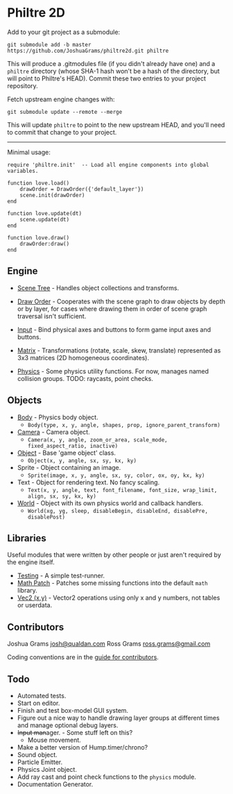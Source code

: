 Philtre 2D
==========

Add to your git project as a submodule:

	git submodule add -b master https://github.com/JoshuaGrams/philtre2d.git philtre

This will produce a .gitmodules file (if you didn't already have one) and a `philtre` directory (whose SHA-1 hash won't be a hash of the directory, but will point to Philtre's HEAD).  Commit these two entries to your project repository.

Fetch upstream engine changes with:

	git submodule update --remote --merge

This will update `philtre` to point to the new upstream HEAD, and you'll need to commit that change to your project.

-----

Minimal usage:

	require 'philtre.init'  -- Load all engine components into global variables.

	function love.load()
		drawOrder = DrawOrder({'default_layer'})
		scene.init(drawOrder)
	end

	function love.update(dt)
		scene.update(dt)
	end

	function love.draw()
		drawOrder:draw()
	end


Engine
------

* [Scene Tree](engine/scene-tree.md) - Handles object collections and transforms.

* [Draw Order](engine/draw-order.md) - Cooperates with the scene graph to draw objects by depth or by layer, for cases where drawing them in order of scene graph traversal isn't sufficient.

* [Input](engine/input.md) - Bind physical axes and buttons to form game input axes and buttons.

* [Matrix](engine/matrix.md) - Transformations (rotate, scale, skew, translate) represented as 3x3 matrices (2D homogeneous coordinates).

* [Physics](engine/physics.md) - Some physics utility functions.  For now, manages named collision groups. TODO: raycasts, point checks.

Objects
-------

* [Body](objects/Body.md) - Physics body object.
	* `Body(type, x, y, angle, shapes, prop, ignore_parent_transform)`
* [Camera](objects/Camera.md) - Camera object.
	* `Camera(x, y, angle, zoom_or_area, scale_mode, fixed_aspect_ratio, inactive)`
* [Object](objects/Object.md) - Base 'game object' class.
	* `Object(x, y, angle, sx, sy, kx, ky)`
* Sprite - Object containing an image.
	* `Sprite(image, x, y, angle, sx, sy, color, ox, oy, kx, ky)`
* Text - Object for rendering text. No fancy scaling.
	* `Text(x, y, angle, text, font_filename, font_size, wrap_limit, align, sx, sy, kx, ky)`
* [World](objects/World.md) - Object with its own physics world and callback handlers.
	* `World(xg, yg, sleep, disableBegin, disableEnd, disablePre, disablePost)`

Libraries
---------

Useful modules that were written by other people or just aren't required by the engine itself.

* [Testing](lib/simple-test.md) - A simple test-runner.
* [Math Patch](lib/math-patch.md) - Patches some missing functions into the default `math` library.
* [Vec2 (x,y)](lib/vec2xy.md) - Vector2 operations using only x and y numbers, not tables or userdata.

Contributors
------------

Joshua Grams <josh@qualdan.com>
Ross Grams <ross.grams@gmail.com>

Coding conventions are in the [guide for contributors](contributing.md).

Todo
----

* Automated tests.
* Start on editor.
* Finish and test box-model GUI system.
* Figure out a nice way to handle drawing layer groups at different times
   and manage optional debug layers.
* ~~Input man~~ager. - Some stuff left on this?
    * Mouse movement.
* Make a better version of Hump.timer/chrono?
* Sound object.
* Particle Emitter.
* Physics Joint object.
* Add ray cast and point check functions to the `physics` module.
* Documentation Generator.
